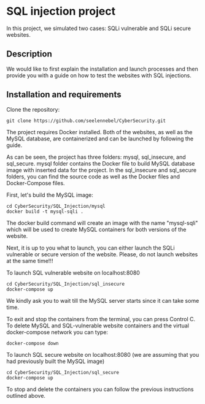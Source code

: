 # SQL injection project
In this project, we simulated two cases: SQLi vulnerable and SQLi secure websites.


## Description
We would like to first explain the installation and launch processes and then provide you with a guide on how to test the websites with SQL injections.

## Installation and requirements
Clone the repository:
```
git clone https://github.com/seelennebel/CyberSecurity.git
```
The project requires Docker installed. Both of the websites, as well as the MySQL database, are containerized and can be launched by following the guide.

As can be seen, the project has three folders: mysql, sql_insecure, and sql_secure. mysql folder contains the Docker file to build MySQL database image with inserted data for the project. In the sql_insecure and sql_secure folders, you can find the source code as well as the Docker files and Docker-Compose files.

First, let's build the MySQL image:
```
cd CyberSecurity/SQL_Injection/mysql
docker build -t mysql-sqli .
```
The docker build command will create an image with the name "mysql-sqli" which will be used to create MySQL containers for both versions of the website.

Next, it is up to you what to launch, you can either launch the SQLi vulnerable or secure version of the website. Please, do not launch websites at the same time!!!

To launch SQL vulnerable website on localhost:8080
```
cd CyberSecurity/SQL_Injection/sql_insecure
docker-compose up
```
We kindly ask you to wait till the MySQL server starts since it can take some time.

To exit and stop the containers from the terminal, you can press Control C. To delete MySQL and SQL-vulnerable website containers and the virtual docker-compose network you can type:
```
docker-compose down
```

To launch SQL secure website on localhost:8080 (we are assuming that you had previously built the MySQL image)

```
cd CyberSecurity/SQL_Injection/sql_secure
docker-compose up
```

To stop and delete the containers you can follow the previous instructions outlined above.





